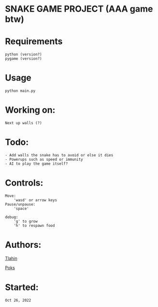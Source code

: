 # SNAKE GAME PROJECT (AAA game btw)

# Requirements

	python (version?)
	pygame (version?)

# Usage

	python main.py

# Working on:

	Next up walls (?)

# Todo:

	- Add walls the snake has to avoid or else it dies
	- Powerups such as speed or immunity
	- AI to play the game itself?

# Controls:

	Move:
		'wasd' or arrow keys
	Pause/unpause:
		'space'

	debug:
		'g' to grow
		'h' to respawn food

# Authors:
	
[Tlahin](github.com/tlahin)

[Poks](github.com/pokspoks)

# Started:

	Oct 26, 2022
